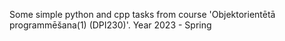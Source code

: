 Some simple python and cpp tasks from course 'Objektorientētā programmēšana(1) (DPI230)'. Year 2023 - Spring
